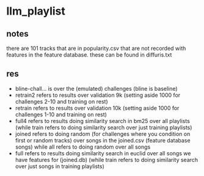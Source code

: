 # llm_playlist

## notes
there are 101 tracks that are in popularity.csv that are not recorded with features in the feature database. these can be found in diffuris.txt

## res
- bline-chall... is over the (emulated) challenges (bline is baseline)
- retrain2 refers to results over validation 9k (setting aside 1000 for challenges 2-10 and training on rest)
- retrain refers to results over validation 10k (setting aside 1000 for challenges 1-10 and training on rest)
- full4 refers to results doing similarity search in bm25 over all playlists (while train refers to doing similarity search over just training playlists)
- joined refers to doing random (for challenges where you condition on first or random tracks) over songs in the joined.csv (feature database songs) while all refers to doing random over all songs
- full refers to results doing similarity search in euclid over all songs we have features for (joined.db) (while train refers to doing similarity search over just songs in training playlists)
